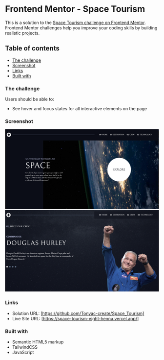 # Frontend Mentor - Space Tourism

This is a solution to the [Space Tourism challenge on Frontend Mentor](https://www.frontendmentor.io/challenges/space-tourism-multipage-website-gRWj1URZ3). Frontend Mentor challenges help you improve your coding skills by building realistic projects. 

## Table of contents
  - [The challenge](#the-challenge)
  - [Screenshot](#screenshot)
  - [Links](#links)
  - [Built with](#built-with)



### The challenge

Users should be able to:

- See hover and focus states for all interactive elements on the page

### Screenshot

![](./assets/Home_screenshot.png)  
![](./assets/Hurley_screenshot.png)  

### Links

- Solution URL: [https://github.com/Tonyac-create/Space_Tourism]
- Live Site URL: [https://space-tourism-eight-henna.vercel.app/]


### Built with

- Semantic HTML5 markup
- TailwindCSS
- JavaScript